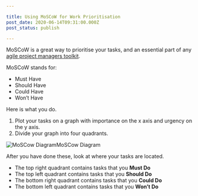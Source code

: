 ```yaml
---

title: Using MoSCoW for Work Prioritisation
post_date: 2020-06-14T09:31:00.000Z
post_status: publish

---
```


MoSCoW is a great way to prioritise your tasks, and an essential part of any [agile project managers toolkit](https://wholesomecode.ltd/blog/agile-project-management/).

MoSCoW stands for:

*   Must Have
*   Should Have
*   Could Have
*   Won’t Have

Here is what you do.

1.  Plot your tasks on a graph with importance on the x axis and urgency on the y axis.
2.  Divide your graph into four quadrants.

![MoSCow Diagram](https://cdn.hashnode.com/res/hashnode/image/upload/v1639990075748/IsYoGHMjq.png)MoSCow Diagram

After you have done these, look at where your tasks are located.

*   The top right quadrant contains tasks that you **Must Do**
*   The top left quadrant contains tasks that you **Should Do**
*   The bottom right quadrant contains tasks that you **Could Do**
*   The bottom left quadrant contains tasks that you **Won’t Do**